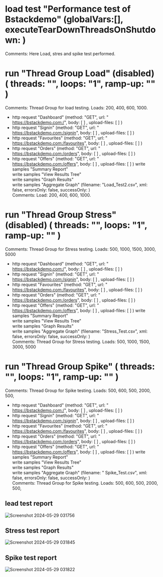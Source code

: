 # load test "Performance test of Bstackdemo" (globalVars:[], executeTearDownThreadsOnShutdown: )
   Comments: Here Load, stres and spike test performed.
# run "Thread Group Load" (disabled)  ( threads: "", loops: "1", ramp-up: "" )
   Comments: Thread Group for load testing. Loads: 200, 400, 600, 1000.
- http request "Dashboard" (method: "GET", url: " https://bstackdemo.com:/", body: [ ] , upload-files: [ ] )
- http request "Signin" (method: "GET", url: " https://bstackdemo.com:/signin", body: [ ] , upload-files: [ ] )
- http request "Favourites" (method: "GET", url: " https://bstackdemo.com:/favourites", body: [ ] , upload-files: [ ] )
- http request "Orders" (method: "GET", url: " https://bstackdemo.com:/orders", body: [ ] , upload-files: [ ] )
- http request "Offers" (method: "GET", url: " https://bstackdemo.com:/offers", body: [ ] , upload-files: [ ] )
write samples "Summary Report" <br/>
write samples "View Results Tree"<br/>
write samples "Graph Results"<br/>
write samples "Aggregate Graph" (filename: "Load_Test2.csv", xml: false, errorsOnly: false, successOnly: )<br/>
   Comments: Load: 200, 400, 600, 1000.<br/>
   
# run "Thread Group Stress" (disabled)  ( threads: "", loops: "1", ramp-up: "" )
   Comments: Thread Group for Stress testing. Loads: 500, 1000, 1500, 3000, 5000
- http request "Dashboard" (method: "GET", url: " https://bstackdemo.com:/", body: [ ] , upload-files: [ ] )
- http request "Signin" (method: "GET", url: " https://bstackdemo.com:/signin", body: [ ] , upload-files: [ ] )
- http request "Favourites" (method: "GET", url: " https://bstackdemo.com:/favourites", body: [ ] , upload-files: [ ] )
- http request "Orders" (method: "GET", url: " https://bstackdemo.com:/orders", body: [ ] , upload-files: [ ] )
- http request "Offers" (method: "GET", url: " https://bstackdemo.com:/offers", body: [ ] , upload-files: [ ] )
write samples "Summary Report" <br/>
write samples "View Results Tree" <br/>
write samples "Graph Results" <br/>
write samples "Aggregate Graph" (filename: "Stress_Test.csv", xml: false, errorsOnly: false, successOnly: )<br/>
   Comments: Thread Group for Stress testing. Loads: 500, 1000, 1500, 3000, 5000<br/>
   
# run "Thread Group Spike" ( threads: "", loops: "1", ramp-up: "" )
   Comments: Thread Group for Spike testing. Loads: 500, 600, 500, 2000, 500,
- http request "Dashboard" (method: "GET", url: " https://bstackdemo.com:/", body: [ ] , upload-files: [ ] )
- http request "Signin" (method: "GET", url: " https://bstackdemo.com:/signin", body: [ ] , upload-files: [ ] )
- http request "Favourites" (method: "GET", url: " https://bstackdemo.com:/favourites", body: [ ] , upload-files: [ ] )
- http request "Orders" (method: "GET", url: " https://bstackdemo.com:/orders", body: [ ] , upload-files: [ ] )
- http request "Offers" (method: "GET", url: " https://bstackdemo.com:/offers", body: [ ] , upload-files: [ ] )
write samples "Summary Report" <br/>
write samples "View Results Tree" <br/>
write samples "Graph Results" <br/>
write samples "Aggregate Graph" (filename: " Spike_Test.csv", xml: false, errorsOnly: false, successOnly: ) <br/>
   Comments: Thread Group for Spike testing. Loads: 500, 600, 500, 2000, 500,<br/>

## lead test report
![Screenshot 2024-05-29 031756](https://github.com/Rifat-BH/Test-bstackdemo/assets/73948267/c59786e9-36c5-47d6-8a93-7855f77e06c8)

## Stress test report
![Screenshot 2024-05-29 031845](https://github.com/Rifat-BH/Test-bstackdemo/assets/73948267/2dc9d5e0-e755-42b5-970c-ac421596bd8c)

## Spike test report
![Screenshot 2024-05-29 031822](https://github.com/Rifat-BH/Test-bstackdemo/assets/73948267/00259930-8674-414c-a328-cc3e69725987)


